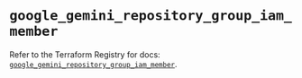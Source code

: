 # `google_gemini_repository_group_iam_member`

Refer to the Terraform Registry for docs: [`google_gemini_repository_group_iam_member`](https://registry.terraform.io/providers/hashicorp/google/6.39.0/docs/resources/gemini_repository_group_iam_member).
